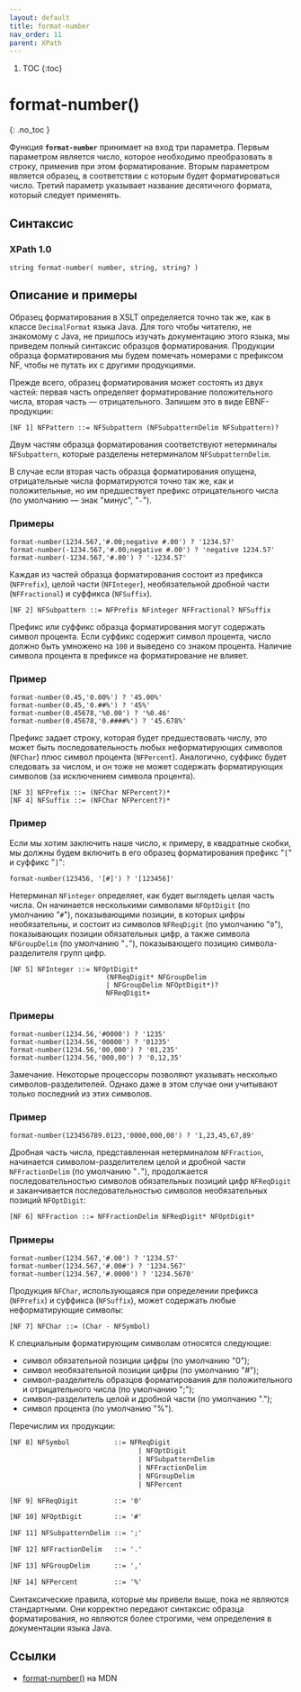 ```yaml
---
layout: default
title: format-number
nav_order: 11
parent: XPath
---
```


<!-- prettier-ignore-start -->
1. TOC
{:toc}

# format-number()
{: .no_toc }
<!-- prettier-ignore-end -->

Функция **`format-number`** принимает на вход три параметра. Первым параметром является число, которое необходимо преобразовать в строку, применив при этом форматирование. Вторым параметром является образец, в соответствии с которым будет форматироваться число. Третий параметр указывает название десятичного формата, который следует применять.

## Синтаксис

### XPath 1.0

```
string format-number( number, string, string? )
```

## Описание и примеры

Образец форматирования в XSLT определяется точно так же, как в классе `DecimalFormat` языка Java. Для того чтобы читателю, не знакомому с Java, не пришлось изучать документацию этого языка, мы приведем полный синтаксис образцов форматирования. Продукции образца форматирования мы будем помечать номерами с префиксом NF, чтобы не путать их с другими продукциями.

Прежде всего, образец форматирования может состоять из двух частей: первая часть определяет форматирование положительного числа, вторая часть — отрицательного. Запишем это в виде EBNF-продукции:

```
[NF 1] NFPattern ::= NFSubpattern (NFSubpatternDelim NFSubpattern)?
```

Двум частям образца форматирования соответствуют нетерминалы `NFSubpattern`, которые разделены нетерминалом `NFSubpatternDelim`.

В случае если вторая часть образца форматирования опущена, отрицательные числа форматируются точно так же, как и положительные, но им предшествует префикс отрицательного числа (по умолчанию — знак "минус", "`-`").

### Примеры

```
format-number(1234.567,'#.00;negative #.00') ? '1234.57'
format-number(-1234.567,'#.00;negative #.00') ? 'negative 1234.57'
format-number(-1234.567,'#.00') ? '-1234.57'
```

Каждая из частей образца форматирования состоит из префикса (`NFPrefix`), целой части (`NFInteger`), необязательной дробной части (`NFFractional`) и суффикса (`NFSuffix`).

```
[NF 2] NFSubpattern ::= NFPrefix NFinteger NFFractional? NFSuffix
```

Префикс или суффикс образца форматирования могут содержать символ процента. Если суффикс содержит символ процента, число должно быть умножено на `100` и выведено со знаком процента. Наличие символа процента в префиксе на форматирование не влияет.

### Пример

```
format-number(0.45,'0.00%') ? '45.00%'
format-number(0.45,'0.##%') ? '45%'
format-number(0.45678,'%0.00') ? '%0.46'
format-number(0.45678,'0.####%') ? '45.678%'
```

Префикс задает строку, которая будет предшествовать числу, это может быть последовательность любых неформатирующих символов (`NFChar`) плюс символ процента (`NFPercent`). Аналогично, суффикс будет следовать за числом, и он тоже не может содержать форматирующих символов (за исключением символа процента).

```
[NF 3] NFPrefix ::= (NFChar NFPercent?)*
[NF 4] NFSuffix ::= (NFChar NFPercent?)*
```

### Пример

Если мы хотим заключить наше число, к примеру, в квадратные скобки, мы должны будем включить в его образец форматирования префикс "`[`" и суффикс "`]`":

```
format-number(123456, '[#]') ? '[123456]'
```

Нетерминал `NFinteger` определяет, как будет выглядеть целая часть числа. Он начинается несколькими символами `NFOptDigit` (по умолчанию "`#`"), показывающими позиции, в которых цифры необязательны, и состоит из символов `NFReqDigit` (по умолчанию "`0`"), показывающих позиции обязательных цифр, а также символа `NFGroupDelim` (по умолчанию "`,`"), показывающего позицию символа-разделителя групп цифр.

```
[NF 5] NFInteger ::= NFOptDigit*
                        (NFReqDigit* NFGroupDelim
                        | NFGroupDelim NFOptDigit*)?
                        NFReqDigit+
```

### Примеры

```
format-number(1234.56,'#0000') ? '1235'
format-number(1234.56,'00000') ? '01235'
format-number(1234.56,'00,000') ? '01,235'
format-number(1234.56,'000,00') ? '0,12,35'
```

Замечание. Некоторые процессоры позволяют указывать несколько символов-разделителей. Однако даже в этом случае они учитывают только последний из этих символов.

### Пример

```
format-number(123456789.0123,'0000,000,00') ? '1,23,45,67,89'
```

Дробная часть числа, представленная нетерминалом `NFFraction`, начинается символом-разделителем целой и дробной части `NFFractionDelim` (по умолчанию "`.`"), продолжается последовательностью символов обязательных позиций цифр `NFReqDigit` и заканчивается последовательностью символов необязательных позиций `NFOptDigit`:

```xml
[NF 6] NFFraction ::= NFFractionDelim NFReqDigit* NFOptDigit*
```

### Примеры

```
format-number(1234.567,'#.00') ? '1234.57'
format-number(1234.567,'#.00#') ? '1234.567'
format-number(1234.567,'#.0000') ? '1234.5670'
```

Продукция `NFChar`, использующаяся при определении префикса (`NFPrefix`) и суффикса (`NFSuffix`), может содержать любые неформатирующие символы:

```
[NF 7] NFChar ::= (Char - NFSymbol)
```

К специальным форматирующим символам относятся следующие:

- символ обязательной позиции цифры (по умолчанию "0");
- символ необязательной позиции цифры (по умолчанию "#");
- символ-разделитель образцов форматирования для положительного и отрицательного числа (по умолчанию ";");
- символ-разделитель целой и дробной части (по умолчанию ".");
- символ процента (по умолчанию "%").

Перечислим их продукции:

```xml
[NF 8] NFSymbol           ::= NFReqDigit
                                | NFOptDigit
                                | NFSubpatternDelim
                                | NFFractionDelim
                                | NFGroupDelim
                                | NFPercent

[NF 9] NFReqDigit         ::= '0'

[NF 10] NFOptDigit        ::= '#'

[NF 11] NFSubpatternDelim ::= ';'

[NF 12] NFFractionDelim   ::= '.'

[NF 13] NFGroupDelim      ::= ','

[NF 14] NFPercent         ::= '%'
```

Синтаксические правила, которые мы привели выше, пока не являются стандартными. Они корректно передают синтаксис образца форматирования, но являются более строгими, чем определения в документации языка Java.

## Ссылки

- [format-number()](https://developer.mozilla.org/en-US/docs/Web/XPath/Functions/format-number) на MDN
